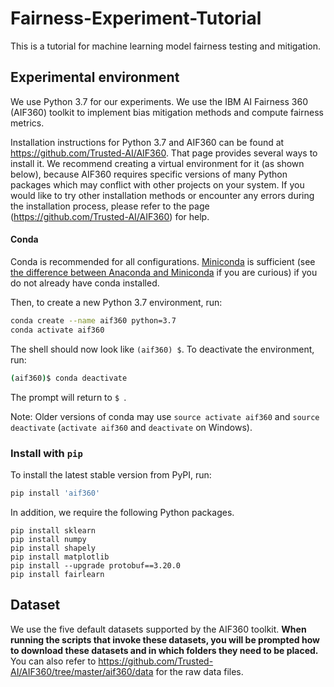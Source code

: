 # Fairness-Experiment-Tutorial
This is a tutorial for machine learning model fairness testing and mitigation.


## Experimental environment

We use Python 3.7 for our experiments. We use the IBM AI Fairness 360 (AIF360) toolkit to implement bias mitigation methods and compute fairness metrics. 

Installation instructions for Python 3.7 and AIF360 can be found at https://github.com/Trusted-AI/AIF360. That page provides several ways to install it. We recommend creating a virtual environment for it (as shown below), because AIF360 requires specific versions of many Python packages which may conflict with other projects on your system. If you would like to try other installation methods or encounter any errors during the installation process, please refer to the page (https://github.com/Trusted-AI/AIF360) for help.

#### Conda

Conda is recommended for all configurations. [Miniconda](https://conda.io/miniconda.html)
is sufficient (see [the difference between Anaconda and
Miniconda](https://conda.io/docs/user-guide/install/download.html#anaconda-or-miniconda)
if you are curious) if you do not already have conda installed.

Then, to create a new Python 3.7 environment, run:

```bash
conda create --name aif360 python=3.7
conda activate aif360
```

The shell should now look like `(aif360) $`. To deactivate the environment, run:

```bash
(aif360)$ conda deactivate
```

The prompt will return to `$ `.

Note: Older versions of conda may use `source activate aif360` and `source
deactivate` (`activate aif360` and `deactivate` on Windows).

### Install with `pip`

To install the latest stable version from PyPI, run:

```bash
pip install 'aif360'
```

[comment]: <> (This toolkit can be installed as follows:)

[comment]: <> (```)

[comment]: <> (pip install aif360)

[comment]: <> (```)

[comment]: <> (More information on installing AIF360 can be found on https://github.com/Trusted-AI/AIF360.)

In addition, we require the following Python packages. 
```
pip install sklearn
pip install numpy
pip install shapely
pip install matplotlib
pip install --upgrade protobuf==3.20.0
pip install fairlearn
```

## Dataset

We use the five default datasets supported by the AIF360 toolkit. **When running the scripts that invoke these datasets, you will be prompted how to download these datasets and in which folders they need to be placed.** You can also refer to https://github.com/Trusted-AI/AIF360/tree/master/aif360/data for the raw data files.



